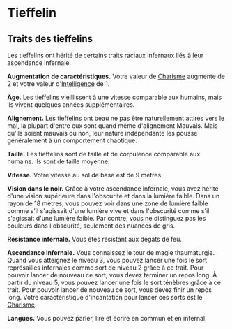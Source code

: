 
[][Generic]

# Tieffelin

## Traits des tieffelins

Les tieffelins ont hérité de certains traits raciaux infernaux liés à leur ascendance infernale.

**Augmentation de caractéristiques.** Votre valeur de [Charisme] augmente de 2 et votre valeur d'[Intelligence] de 1.

**Âge.** Les tieffelins vieillissent à une vitesse comparable aux humains, mais ils vivent quelques années supplémentaires.

**Alignement.** Les tieffelins ont beau ne pas être naturellement attirés vers le mal, la plupart d'entre eux sont quand même d'alignement Mauvais. Mais qu'ils soient mauvais ou non, leur nature indépendante les pousse généralement à un comportement chaotique.

**Taille.** Les tieffelins sont de taille et de corpulence comparable aux humains. Ils sont de taille moyenne.

**Vitesse.** Votre vitesse au sol de base est de 9 mètres.

**Vision dans le noir.** Grâce à votre ascendance infernale, vous avez hérité d'une vision supérieure dans l'obscurité et dans la lumière faible. Dans un rayon de 18 mètres, vous pouvez voir dans une zone de lumière faible comme s'il s'agissait d'une lumière vive et dans l'obscurité comme s'il s'agissait d'une lumière faible. Par contre, vous ne distinguez pas les couleurs dans l'obscurité, seulement des nuances de gris.

**Résistance infernale.** Vous êtes résistant aux dégâts de feu.

**Ascendance infernale.** Vous connaissez le tour de magie thaumaturgie. Quand vous atteignez le niveau 3, vous pouvez lancer une fois le sort représailles infernales comme sort de niveau 2 grâce à ce trait. Pour pouvoir lancer de nouveau ce sort, vous devez terminer un repos long. À partir du niveau 5, vous pouvez lancer une fois le sort ténèbres grâce à ce trait. Pour pouvoir lancer de nouveau ce sort, vous devez finir un repos long. Votre caractéristique d'incantation pour lancer ces sorts est le [Charisme].

**Langues.** Vous pouvez parler, lire et écrire en commun et en infernal.

[Force]: abilities_hd.md#force
[Dextérité]: abilities_hd.md#dextérité
[Constitution]: abilities_hd.md#constitution
[Intelligence]: abilities_hd.md#intelligence
[Sagesse]: abilities_hd.md#sagesse
[Charisme]: abilities_hd.md#charisme
[jet de sauvegarde]: abilities_hd.md#jets-de-sauvegarde
[jets de sauvegarde]: abilities_hd.md#jets-de-sauvegarde

[Generic]: #

